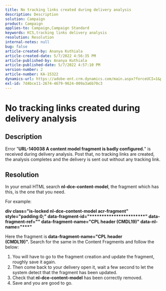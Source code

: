 ```yaml
---
title: No tracking links created during delivery analysis
description: Description
solution: Campaign
product: Campaign
applies-to: Campaign,Campaign Standard
keywords: KCS,tracking links delivery analysis
resolution: Resolution
internal-notes: null
bug: false
article-created-by: Ananya Kuthiala
article-created-date: 5/7/2022 4:56:35 PM
article-published-by: Ananya Kuthiala
article-published-date: 5/7/2022 4:57:10 PM
version-number: 2
article-number: KA-15322
dynamics-url: https://adobe-ent.crm.dynamics.com/main.aspx?forceUCI=1&pagetype=entityrecord&etn=knowledgearticle&id=fd6dd8a4-26ce-ec11-a7b5-0022480a8e40
exl-id: 7d4bce11-2674-4679-9624-009a3a6b70c3
---
```

# No tracking links created during delivery analysis

## Description


Error "<b>URL-140038 A content model fragment is badly configured.</b>" is received during delivery analysis. Post that, no tracking links are created, the analysis completes and the delivery is sent out without any tracking link.


## Resolution


In your email HTML search <b>nl-dce-content-model</b>, the fragment which has this, is the one that you need.

For example:

<b>div class="is-locked nl-dce-content-model acr-fragment" style="padding:0;" data-fragment-id="\*\*\*\*\*\*\*\*\*\*\*\*\*\*\*\*\*\*\*\*\*\*\*" data-fragment-ref="" data-fragment-name="CPL header (CMDL19)" data-nl-name="\*\*\*"</b>

Here the fragment is<b> data-fragment-name="CPL header (CMDL19)". </b>Search for the same in the Content Fragments and follow the below:

1. You will have to go to the fragment creation and update the fragment, roughly save it again.
2. Then come back to your delivery open it, wait a few second to let the system detect that the fragment has been updated.
3. Check that<b> nl-dce-content-model</b> has been correctly removed.
4. Save and you are good to go.
